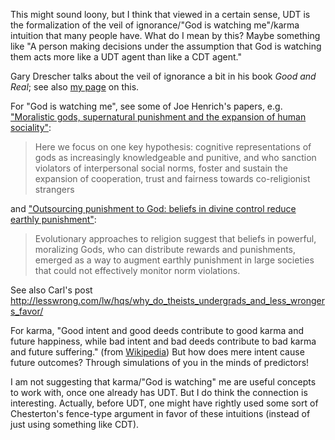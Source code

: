 This might sound loony, but I think that viewed in a certain sense,
UDT is the formalization of the veil of ignorance/"God is
watching me"/karma intuition that many people have.
What do I mean by this? Maybe something like "A person making
decisions under the assumption that God is watching them acts more
like a UDT agent than like a CDT agent."

Gary Drescher talks about the veil of ignorance a bit in his book _Good and Real_;
see also
[my page](https://causeprioritization.org/Veil_of_ignorance_and_functional_decision_theory)
on this.

For "God is watching me", see some of Joe Henrich's papers, e.g.
["Moralistic gods, supernatural punishment and the expansion of
human sociality"](https://www.nature.com/articles/nature16980):

> Here we focus on one key hypothesis: cognitive representations of gods as
> increasingly knowledgeable and punitive, and who sanction violators of
> interpersonal social norms, foster and sustain the expansion of cooperation,
> trust and fairness towards co-religionist strangers

and ["Outsourcing punishment to God: beliefs in
divine control reduce earthly punishment"](https://coevolution.fas.harvard.edu/files/culture_cognition_coevol_lab/files/laurin_shariff_henrich_kay_2012.pdf):

> Evolutionary approaches to religion suggest that beliefs in powerful,
> moralizing Gods, who can distribute rewards and punishments, emerged as a way to augment earthly
> punishment in large societies that could not effectively monitor norm violations.

See also Carl's post
<http://lesswrong.com/lw/hqs/why_do_theists_undergrads_and_less_wrongers_favor/>

For karma, "Good intent and good deeds contribute to good karma and future happiness,
while bad intent and bad deeds contribute to bad karma and future suffering."
(from [Wikipedia](https://en.wikipedia.org/wiki/Karma))
But how does mere intent cause future outcomes? Through simulations of you in the minds
of predictors!

I am not suggesting that karma/"God is watching" me are useful concepts to work with,
once one already has UDT. But I do think the connection is interesting.
Actually, before UDT, one might have rightly used some sort of Chesterton's fence-type
argument in favor of these intuitions (instead of just using something like CDT).
